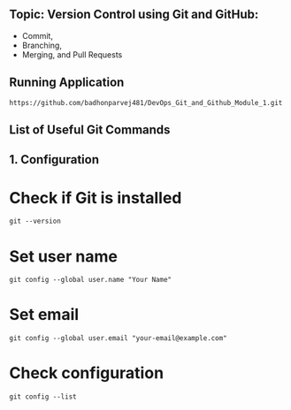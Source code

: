 ## Topic: Version Control using Git and GitHub:

- Commit,
- Branching,
- Merging, and Pull Requests

## Running Application

```shell
https://github.com/badhonparvej481/DevOps_Git_and_Github_Module_1.git
```

## List of Useful Git Commands

## 1. Configuration

# Check if Git is installed
```shell
git --version
```

# Set user name
```shell
git config --global user.name "Your Name"
```
# Set email
```shell
git config --global user.email "your-email@example.com"
```
# Check configuration
```shell
git config --list
```